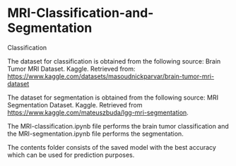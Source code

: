 # MRI-Classification-and-Segmentation

Classification

The dataset for classification is obtained from the following source:
Brain Tumor MRI Dataset. Kaggle. 
Retrieved from:  https://www.kaggle.com/datasets/masoudnickparvar/brain-tumor-mri-dataset

The dataset for segmentation is obtained from the following source: 
MRI Segmentation Dataset. Kaggle.
Retrieved from https://www.kaggle.com/mateuszbuda/lgg-mri-segmentation.

The MRI-classification.ipynb file performs the brain tumor classification and the MRI-segmentation.ipynb file performs the segmentation.

The contents folder consists of the saved model with the best accuracy which can be used for prediction purposes.

